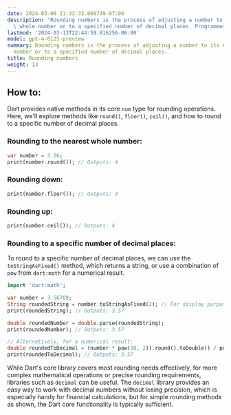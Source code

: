 ```yaml
---
date: 2024-03-08 21:33:33.009749-07:00
description: "Rounding numbers is the process of adjusting a number to its nearest\
  \ whole number or to a specified number of decimal places. Programmers often round\u2026"
lastmod: '2024-03-13T22:44:59.816256-06:00'
model: gpt-4-0125-preview
summary: Rounding numbers is the process of adjusting a number to its nearest whole
  number or to a specified number of decimal places.
title: Rounding numbers
weight: 13
---
```


## How to:
Dart provides native methods in its core `num` type for rounding operations. Here, we'll explore methods like `round()`, `floor()`, `ceil()`, and how to round to a specific number of decimal places.

### Rounding to the nearest whole number:
```dart
var number = 3.56;
print(number.round()); // Outputs: 4
```

### Rounding down:
```dart
print(number.floor()); // Outputs: 3
```

### Rounding up:
```dart
print(number.ceil()); // Outputs: 4
```

### Rounding to a specific number of decimal places:
To round to a specific number of decimal places, we can use the `toStringAsFixed()` method, which returns a string, or use a combination of `pow` from `dart:math` for a numerical result.

```dart
import 'dart:math';

var number = 3.56789;
String roundedString = number.toStringAsFixed(2); // For display purposes
print(roundedString); // Outputs: 3.57

double roundedNumber = double.parse(roundedString);
print(roundedNumber); // Outputs: 3.57

// Alternatively, for a numerical result:
double roundedToDecimal = (number * pow(10, 2)).round().toDouble() / pow(10, 2);
print(roundedToDecimal); // Outputs: 3.57
```

While Dart's core library covers most rounding needs effectively, for more complex mathematical operations or precise rounding requirements, libraries such as `decimal` can be useful. The `decimal` library provides an easy way to work with decimal numbers without losing precision, which is especially handy for financial calculations, but for simple rounding methods as shown, the Dart core functionality is typically sufficient.
